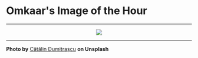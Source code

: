# Omkaar's Image of the Hour

---

<div align="center">

<a href="https://unsplash.com/photos/man-walks-along-a-bridge-with-buildings-in-the-background-sXCSICL8_E8">
  <img src="https://images.unsplash.com/photo-1751302386326-7eb6ae7ad39a?crop=entropy&cs=tinysrgb&fit=max&fm=jpg&ixid=M3w3NjA2Nzh8MHwxfHJhbmRvbXx8fHx8fHx8fDE3NTI2MzQ4MDB8&ixlib=rb-4.1.0&q=80&w=1080" style="max-width:100%; height:auto;">
</a>



</div>

---

**Photo by** [Cătălin Dumitrașcu](https://unsplash.com/@catalindumitrascu) **on Unsplash**
